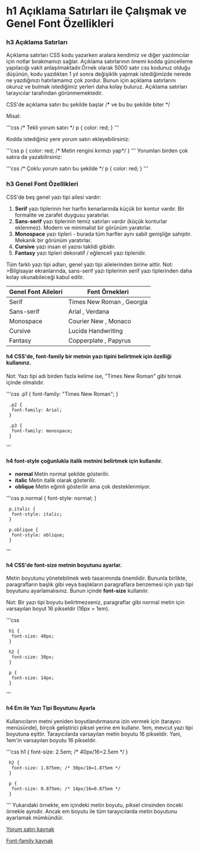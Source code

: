 # h1 Açıklama Satırları ile Çalışmak ve Genel Font Özellikleri
### h3 Açıklama Satırları

Açıklama satırları CSS kodu yazarken aralara kendimiz ve diğer yazılımcılar için notlar bırakmamızı sağlar. Açıklama satırlarının önemi kodda güncelleme yapılacığı vakit anlaşılmaktadır.Örnek olarak 5000 satır css kodunuz olduğu düşünün, kodu yazdıktan 1 yıl sonra değişiklik yapmak istediğimizde nerede ne yazdığınızı hatırlamamız çok zordur. Bunun için açıklama satırlarını okuruz ve bulmak istediğimiz yerleri daha kolay buluruz. Açıklama satırları tarayıcılar tarafından görünmemektedir.

CSS'de açıklama satırı bu şekilde başlar /* ve bu bu şekilde biter */

Misal:

'''css
     /* Tekli yorum satırı */
    p {
       color: red;
      }
 '''     
 
Kodda istediğiniz yere yorum satırı ekleyebilirsiniz: 

'''css
    p {
     color: red;  /* Metin rengini kırmızı yap*/
     }
 ''' 
 Yorumları birden çok satıra da yazabilirsiniz:
 
 '''css
     /* Çoklu yorum
      satırı bu 
      şekilde */
     p {
       color: red;
     }
 ''' 
 
 ### h3 Genel Font Özellikleri
 CSS'de beş genel yazı tipi ailesi vardır:
 1. **Serif** yazı tiplerinin her harfin kenarlarında küçük bir kontur vardır. Bir formalite ve zarafet duygusu yaratırlar.
 2. **Sans-serif** yazı tiplerinin temiz satırları vardır (küçük konturlar eklenmez). Modern ve minimalist bir görünüm yaratırlar.
 3. **Monospace** yazı tipleri - burada tüm harfler aynı sabit genişliğe sahiptir. Mekanik bir görünüm yaratırlar.
 4. **Cursive** yazı insan el yazısı taklidi gibidir.
 5. **Fantasy** yazı tipleri dekoratif / eğlenceli yazı tipleridir.
 
 Tüm farklı yazı tipi adları, genel yazı tipi ailelerinden birine aittir.
 Not: >Bilgisayar ekranlarında, sans-serif yazı tiplerinin serif yazı tiplerinden daha kolay okunabileceği kabul edilir.
 
 Genel Font Aileleri | Font Örnekleri
 -- | --
 Serif | Times New Roman , Georgia
 Sans-serif | Arial , Verdana
 Monospace | Courier New , Monaco
 Cursive | Lucida Handwriting
 Fantasy | 	Copperplate , Papyrus
 
 #### h4 CSS'de, **font-family** bir metnin yazı tipini belirtmek için özelliği kullanırız.
 
 Not: Yazı tipi adı birden fazla kelime ise, "Times New Roman" gibi tırnak içinde olmalıdır.
 
 '''css
     .p1 {
      font-family: "Times New Roman";
     }

     .p2 {
      font-family: Arial;
     }

     .p3 {
      font-family: monospace;
     }
 '''
 
 #### h4 **font-style** çoğunlukla italik metnini belirtmek için kullanılır.
 - **normal** Metin normal şekilde gösterilir.
 - **italic** Metin italik olarak gösterilir.
 - **oblique** Metin eğimli gösterilir ama çok desteklenmiyor.
 
 '''css
     p.normal {
      font-style: normal;
     }

     p.italic {
      font-style: italic;
     }

     p.oblique {
      font-style: oblique;
     }
 '''   
 
 #### h4 CSS'de **font-size** metnin boyutunu ayarlar.
 Metin boyutunu yönetebilmek web tasarımında önemlidir. Bununla birlikte, paragrafların başlık gibi veya başlıkların paragraflara benzemesi için yazı tipi boyutunu  ayarlamalısınız. Bunun içinde **font-size** kullanılır. 
 
 Not: Bir yazı tipi boyutu belirtmezseniz, paragraflar gibi normal metin için varsayılan boyut 16 pikseldir (16px = 1em).
 
 '''css
    
     h1 {
      font-size: 40px;
     }
    
     h2 {
      font-size: 30px;
     }

     p {
      font-size: 14px;
     }
 '''
 #### h4 Em ile Yazı Tipi Boyutunu Ayarla
 Kullanıcıların metni yeniden boyutlandırmasına izin vermek için (tarayıcı menüsünde), birçok geliştirici piksel yerine em kullanır.
 1em, mevcut yazı tipi boyutuna eşittir. Tarayıcılarda varsayılan metin boyutu 16 pikseldir. Yani, 1em'in varsayılan boyutu 16 pikseldir.
 
 '''css
     h1 {
      font-size: 2.5em; /* 40px/16=2.5em */
     }

     h2 {
      font-size: 1.875em; /* 30px/16=1.875em */
     }  

     p {
      font-size: 0.875em; /* 14px/16=0.875em */
     }
 '''
 Yukarıdaki örnekte, em içindeki metin boyutu, piksel cinsinden önceki örnekle aynıdır. Ancak em boyutu ile tüm tarayıcılarda metin boyutunu ayarlamak mümkündür.
 
 
 [Yorum satırı kaynak](https://www.w3schools.com/css/css_comments.asp)
 
 [Font-family kaynak](https://www.w3schools.com/css/css_font.asp)

 
 
 


 


